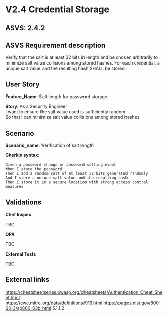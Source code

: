 # V2.4 Credential Storage

## ASVS: 2.4.2

## ASVS Requirement description

Verify that the salt is at least 32 bits in length and be chosen
arbitrarily to minimize salt value collisions among stored hashes. For
each credential, a unique salt value and the resulting hash SHALL be
stored.

## User Story

**Feature_Name**: Salt length for password storage

**Story**:
As a Security Engineer\
I want to ensure the salt value used is sufficiently random\
So that I can minimize salt value collisions among stored hashes

## Scenario

**Scenario_name**: Verification of salt length

**Gherkin syntax**:

```gherkin
Given a password change or password setting event
When I store the password
Then I add a random salt of at least 32 bits generated randomly
And I store a unique salt value and the resulting hash
Then I store it in a secure location with strong access control measures
```

## Validations

**Chef Inspec**

TBC

**OPA**

TBC

**External Tests**

TBC

## External links

<https://cheatsheetseries.owasp.org/cheatsheets/Authentication_Cheat_Sheet.html> \
<https://cwe.mitre.org/data/definitions/916.html>
<https://pages.nist.gov/800-63-3/sp800-63b.html> 5.1.1.2

